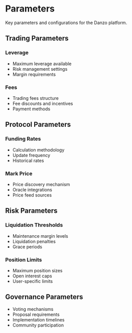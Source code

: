 # Parameters

Key parameters and configurations for the Danzo platform.

## Trading Parameters

### Leverage
- Maximum leverage available
- Risk management settings
- Margin requirements

### Fees
- Trading fees structure
- Fee discounts and incentives
- Payment methods

## Protocol Parameters

### Funding Rates
- Calculation methodology
- Update frequency
- Historical rates

### Mark Price
- Price discovery mechanism
- Oracle integrations
- Price feed sources

## Risk Parameters

### Liquidation Thresholds
- Maintenance margin levels
- Liquidation penalties
- Grace periods

### Position Limits
- Maximum position sizes
- Open interest caps
- User-specific limits

## Governance Parameters

- Voting mechanisms
- Proposal requirements
- Implementation timelines
- Community participation
